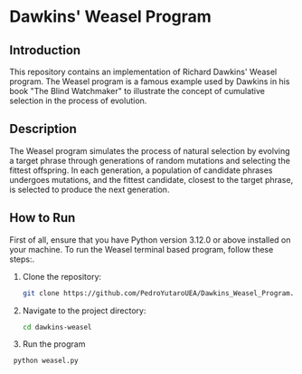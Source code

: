 # Dawkins' Weasel Program

## Introduction

This repository contains an implementation of Richard Dawkins' Weasel program. The Weasel program is a famous example used by Dawkins in his book "The Blind Watchmaker" to illustrate the concept of cumulative selection in the process of evolution.

## Description

The Weasel program simulates the process of natural selection by evolving a target phrase through generations of random mutations and selecting the fittest offspring. In each generation, a population of candidate phrases undergoes mutations, and the fittest candidate, closest to the target phrase, is selected to produce the next generation.

## How to Run

First of all, ensure that you have Python version 3.12.0 or above installed on your machine.
To run the Weasel terminal based program, follow these steps:.

1. Clone the repository:

   ```bash
   git clone https://github.com/PedroYutaroUEA/Dawkins_Weasel_Program.git
2. Navigate to the project directory:
   
   ```bash
   cd dawkins-weasel
3. Run the program

  ```bash
   python weasel.py
